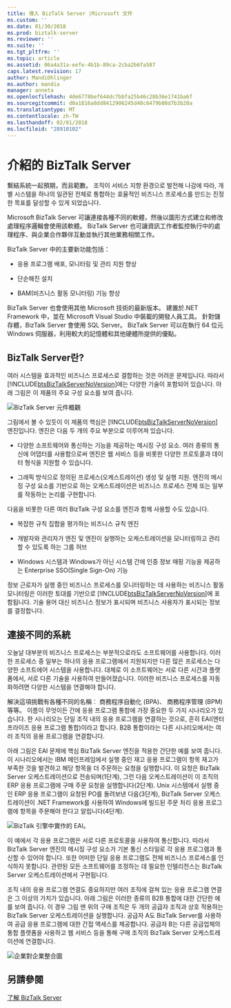```yaml
---
title: 導入 BizTalk Server |Microsoft 文件
ms.custom: ''
ms.date: 01/30/2018
ms.prod: biztalk-server
ms.reviewer: ''
ms.suite: ''
ms.tgt_pltfrm: ''
ms.topic: article
ms.assetid: 06a4a31a-eefe-4b1b-89ca-2cba2b6fa587
caps.latest.revision: 17
author: MandiOhlinger
ms.author: mandia
manager: anneta
ms.openlocfilehash: 4de6778bef644dc7bbfa25b46c28b36e1741ba6f
ms.sourcegitcommit: d0a1816a8dd8412906245d40c6479b08d7b3b20a
ms.translationtype: MT
ms.contentlocale: zh-TW
ms.lasthandoff: 02/01/2018
ms.locfileid: "28910102"
---
```

# <a name="introducing-biztalk-server"></a>介紹的 BizTalk Server
繫結系統一起預期，而且範數。 조직이 서비스 지향 환경으로 발전해 나감에 따라, 개별 시스템을 하나의 일관된 전체로 통합하는 효율적인 비즈니스 프로세스를 만드는 진정한 목표를 달성할 수 있게 되었습니다.  
  
 Microsoft BizTalk Server 可讓連接各種不同的軟體，然後以圖形方式建立和修改處理程序邏輯會使用該軟體。 BizTalk Server 也可讓資訊工作者監控執行中的處理程序、與企業合作夥伴互動並執行其他業務相關工作。  
  
 BizTalk Server 中的主要新功能包括：  
  
-   응용 프로그램 배포, 모니터링 및 관리 지원 향상  
  
-   단순해진 설치  
  
-   BAM(비즈니스 활동 모니터링) 기능 향상  
  
BizTalk Server 也會使用其他 Microsoft 技術的最新版本。 建置於.NET Framework 中，並在 Microsoft Visual Studio 中裝載的開發人員工具。 針對儲存體，BizTalk Server 會使用 SQL Server。 BizTalk Server 可以在執行 64 位元 Windows 伺服器，利用較大的記憶體和其他硬體所提供的優點。  
  
## <a name="what-is-biztalk-server"></a>BizTalk Server란?  
 여러 시스템을 효과적인 비즈니스 프로세스로 결합하는 것은 어려운 문제입니다. 따라서 [!INCLUDE[btsBizTalkServerNoVersion](../includes/btsbiztalkservernoversion-md.md)]에는 다양한 기술이 포함되어 있습니다. 아래 그림은 이 제품의 주요 구성 요소를 보여 줍니다.  
  
 ![BizTalk Server 元件概觀](../core/media/d167608e-7c51-4d52-b8fa-9d4149242934.gif "d167608e-7c51-4d52-b8fa-9d4149242934")  
  
 그림에서 볼 수 있듯이 이 제품의 핵심은 [!INCLUDE[btsBizTalkServerNoVersion](../includes/btsbiztalkservernoversion-md.md)] 엔진입니다. 엔진은 다음 두 개의 주요 부분으로 이루어져 있습니다.  
  
-   다양한 소프트웨어와 통신하는 기능을 제공하는 메시징 구성 요소. 여러 종류의 통신에 어댑터를 사용함으로써 엔진은 웹 서비스 등을 비롯한 다양한 프로토콜과 데이터 형식을 지원할 수 있습니다.  
  
-   그래픽 방식으로 정의된 프로세스(오케스트레이션) 생성 및 실행 지원. 엔진의 메시징 구성 요소를 기반으로 하는 오케스트레이션은 비즈니스 프로세스 전체 또는 일부를 작동하는 논리를 구현합니다.  
  
 다음을 비롯한 다른 여러 BizTalk 구성 요소를 엔진과 함께 사용할 수도 있습니다.  
  
-   복잡한 규칙 집합을 평가하는 비즈니스 규칙 엔진  
  
-   개발자와 관리자가 엔진 및 엔진이 실행하는 오케스트레이션을 모니터링하고 관리할 수 있도록 하는 그룹 허브  
  
-   Windows 시스템과 Windows가 아닌 시스템 간에 인증 정보 매핑 기능을 제공하는 Enterprise SSO(Single Sign-On) 기능  
  
 정보 근로자가 실행 중인 비즈니스 프로세스를 모니터링하는 데 사용하는 비즈니스 활동 모니터링은 이러한 토대를 기반으로 [!INCLUDE[btsBizTalkServerNoVersion](../includes/btsbiztalkservernoversion-md.md)]에 포함됩니다. 기술 용어 대신 비즈니스 정보가 표시되며 비즈니스 사용자가 표시되는 정보를 결정합니다.  
  
## <a name="connecting-diverse-systems"></a>連接不同的系統  
 오늘날 대부분의 비즈니스 프로세스는 부분적으로라도 소프트웨어를 사용합니다. 이러한 프로세스 중 일부는 하나의 응용 프로그램에서 지원되지만 다른 많은 프로세스는 다양한 소프트에어 시스템을 사용합니다. 대체로 이 소프트웨어는 서로 다른 시간과 플랫폼에서, 서로 다른 기술을 사용하여 만들어졌습니다. 이러한 비즈니스 프로세스를 자동화하려면 다양한 시스템을 연결해야 합니다.  
  
 解決這項挑戰有各種不同的名稱︰ 商務程序自動化 (BPA)、 商務程序管理 (BPM) 等等。 이름이 무엇이든 간에 응용 프로그램 통합에 가장 중요한 두 가지 시나리오가 있습니다. 한 시나리오는 단일 조직 내의 응용 프로그램을 연결하는 것으로, 흔히 EAI(엔터프라이즈 응용 프로그램 통합)이라고 합니다. B2B 통합이라는 다른 시나리오에서는 여러 조직의 응용 프로그램을 연결합니다.  
  
 아래 그림은 EAI 문제에 핵심 BizTalk Server 엔진을 적용한 간단한 예를 보여 줍니다. 이 시나리오에서는 IBM 메인프레임에서 실행 중인 재고 응용 프로그램이 항목 재고가 부족한 것을 발견하고 해당 항목을 더 주문하는 요청을 실행합니다. 이 요청은 BizTalk Server 오케스트레이션으로 전송되며(1단계), 그런 다음 오케스트레이션이 이 조직의 ERP 응용 프로그램에 구매 주문 요청을 실행합니다(2단계). Unix 시스템에서 실행 중인 ERP 응용 프로그램이 요청된 PO를 돌려보낸 다음(3단계), BizTalk Server 오케스트레이션이 .NET Framework를 사용하여 Windows에 빌드된 주문 처리 응용 프로그램에 항목을 주문해야 한다고 알립니다(4단계).  
  
 ![BizTalk 引擎中實作的 EAI。](../core/media/7d8558da-03cf-494b-8334-efe0ea15a6a7.gif "7d8558da-03cf-494b-8334-efe0ea15a6a7")  
  
 이 예에서 각 응용 프로그램은 서로 다른 프로토콜을 사용하여 통신합니다. 따라서 BizTalk Server 엔진의 메시징 구성 요소가 기본 통신 스타일로 각 응용 프로그램과 통신할 수 있어야 합니다. 또한 어떠한 단일 응용 프로그램도 전체 비즈니스 프로세스를 인식하지 못합니다. 관련된 모든 소프트웨어를 조정하는 데 필요한 인텔리전스는 BizTalk Server 오케스트레이션에서 구현됩니다.  
  
 조직 내의 응용 프로그램 연결도 중요하지만 여러 조직에 걸쳐 있는 응용 프로그램 연결은 그 이상의 가치가 있습니다. 아래 그림은 이러한 종류의 B2B 통합에 대한 간단한 예를 보여 줍니다. 이 경우 그림 맨 위의 구매 조직은 두 개의 공급자 조직과 상호 작용하는 BizTalk Server 오케스트레이션을 실행합니다. 공급자 A도 BizTalk Server를 사용하여 공급 응용 프로그램에 대한 간접 액세스를 제공합니다. 공급자 B는 다른 공급업체의 통합 플랫폼을 사용하고 웹 서비스 등을 통해 구매 조직의 BizTalk Server 오케스트레이션에 연결합니다.  
  
 ![企業對企業整合圖](../core/media/b1d8787d-e842-468e-96c5-b68875d9abc3.gif "b1d8787d-e842-468e-96c5-b68875d9abc3")  
  
## <a name="see-also"></a>另請參閱  
 [了解 BizTalk Server](../core/understanding-biztalk-server.md)
